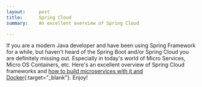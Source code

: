 ```yaml
---
layout:     post
title:      Spring Cloud
summary:    An excellent overview of Spring Cloud

---
```


If you are a modern Java developer and have been using Spring Framework for a while, but haven't heard of the <span class="red">Spring Boot</span> and/or <span class="red">Spring Cloud</span> you are definitely missing out. Especially in today's world of <span class="red">Micro Services</span>, <span class="red">Micro OS Containers</span>, etc. Here's an excellent overview of Spring Cloud frameworks and [how to build microservices with it and Docker](http://www.kennybastani.com/2015/07/spring-cloud-docker-microservices.html){:target="_blank"}. Enjoy! 